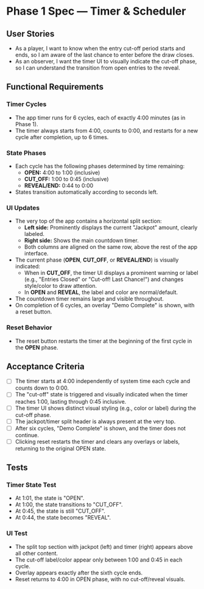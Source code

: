 # Phase 1 Spec — Timer & Scheduler

## User Stories

- As a player, I want to know when the entry cut-off period starts and ends, so I am aware of the last chance to enter before the draw closes.
- As an observer, I want the timer UI to visually indicate the cut-off phase, so I can understand the transition from open entries to the reveal.

## Functional Requirements

### Timer Cycles

- The app timer runs for 6 cycles, each of exactly 4:00 minutes (as in Phase 1).
- The timer always starts from 4:00, counts to 0:00, and restarts for a new cycle after completion, up to 6 times.

### State Phases

- Each cycle has the following phases determined by time remaining:
  - **OPEN:** 4:00 to 1:00 (inclusive)
  - **CUT_OFF:** 1:00 to 0:45 (inclusive)
  - **REVEAL/END:** 0:44 to 0:00
- States transition automatically according to seconds left.

### UI Updates

- The very top of the app contains a horizontal split section:
  - **Left side:** Prominently displays the current "Jackpot" amount, clearly labeled.
  - **Right side:** Shows the main countdown timer.
  - Both columns are aligned on the same row, above the rest of the app interface.
- The current phase (**OPEN**, **CUT_OFF**, or **REVEAL/END**) is visually indicated:
  - When in **CUT_OFF**, the timer UI displays a prominent warning or label (e.g., "Entries Closed" or "Cut-off! Last Chance!") and changes style/color to draw attention.
  - In **OPEN** and **REVEAL**, the label and color are normal/default.
- The countdown timer remains large and visible throughout.
- On completion of 6 cycles, an overlay "Demo Complete" is shown, with a reset button.

### Reset Behavior

- The reset button restarts the timer at the beginning of the first cycle in the **OPEN** phase.

## Acceptance Criteria

- [ ] The timer starts at 4:00 independently of system time each cycle and counts down to 0:00.
- [ ] The "cut-off" state is triggered and visually indicated when the timer reaches 1:00, lasting through 0:45 inclusive.
- [ ] The timer UI shows distinct visual styling (e.g., color or label) during the cut-off phase.
- [ ] The jackpot/timer split header is always present at the very top.
- [ ] After six cycles, "Demo Complete" is shown, and the timer does not continue.
- [ ] Clicking reset restarts the timer and clears any overlays or labels, returning to the original OPEN state.

## Tests

### Timer State Test

- At 1:01, the state is "OPEN".
- At 1:00, the state transitions to "CUT_OFF".
- At 0:45, the state is still "CUT_OFF".
- At 0:44, the state becomes "REVEAL".

### UI Test

- The split top section with jackpot (left) and timer (right) appears above all other content.
- The cut-off label/color appear only between 1:00 and 0:45 in each cycle.
- Overlay appears exactly after the sixth cycle ends.
- Reset returns to 4:00 in OPEN phase, with no cut-off/reveal visuals.